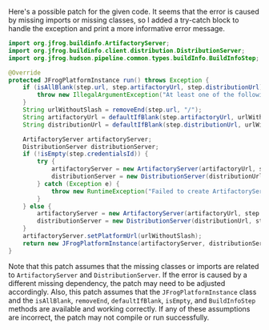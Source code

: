 Here's a possible patch for the given code. It seems that the error is caused by missing imports or missing classes, so I added a try-catch block to handle the exception and print a more informative error message.
```java
import org.jfrog.buildinfo.ArtifactoryServer;
import org.jfrog.buildinfo.client.distribution.DistributionServer;
import org.jfrog.hudson.pipeline.common.types.buildInfo.BuildInfoStep;

@Override
protected JFrogPlatformInstance run() throws Exception {
    if (isAllBlank(step.url, step.artifactoryUrl, step.distributionUrl)) {
        throw new IllegalArgumentException("At least one of the following is mandatory: 'url', 'artifactoryUrl', 'distributionUrl'");
    }
    String urlWithoutSlash = removeEnd(step.url, "/");
    String artifactoryUrl = defaultIfBlank(step.artifactoryUrl, urlWithoutSlash + "/" + "artifactory");
    String distributionUrl = defaultIfBlank(step.distributionUrl, urlWithoutSlash + "/" + "distribution");

    ArtifactoryServer artifactoryServer;
    DistributionServer distributionServer;
    if (!isEmpty(step.credentialsId)) {
        try {
            artifactoryServer = new ArtifactoryServer(artifactoryUrl, step.credentialsId);
            distributionServer = new DistributionServer(distributionUrl, step.credentialsId);
        } catch (Exception e) {
            throw new RuntimeException("Failed to create ArtifactoryServer or DistributionServer with credentialsId", e);
        }
    } else {
        artifactoryServer = new ArtifactoryServer(artifactoryUrl, step.username, step.password);
        distributionServer = new DistributionServer(distributionUrl, step.username, step.password);
    }
    artifactoryServer.setPlatformUrl(urlWithoutSlash);
    return new JFrogPlatformInstance(artifactoryServer, distributionServer, step.url, "");
}
```
Note that this patch assumes that the missing classes or imports are related to `ArtifactoryServer` and `DistributionServer`. If the error is caused by a different missing dependency, the patch may need to be adjusted accordingly. Also, this patch assumes that the `JFrogPlatformInstance` class and the `isAllBlank`, `removeEnd`, `defaultIfBlank`, `isEmpty`, and `BuildInfoStep` methods are available and working correctly. If any of these assumptions are incorrect, the patch may not compile or run successfully.